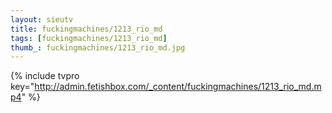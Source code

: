 ```yaml
--- 
layout: sieutv
title: fuckingmachines/1213_rio_md
tags: [fuckingmachines/1213_rio_md]
thumb_: fuckingmachines/1213_rio_md.jpg
---
```

{% include tvpro key="http://admin.fetishbox.com/_content/fuckingmachines/1213_rio_md.mp4" %} 
